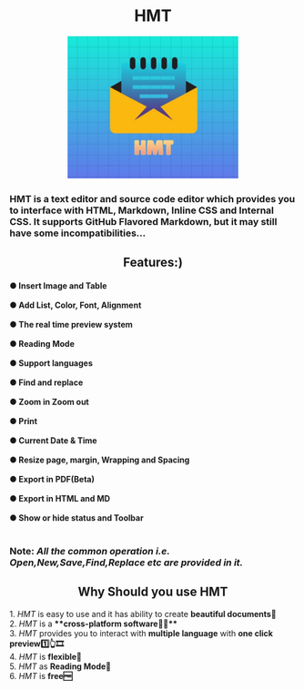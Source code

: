<h1 align="center">HMT</h1>
<p align="center"><img width="300" height="250" src="Images/HMT.jpg" /></p>
<h3>HMT is a text editor and source code editor which provides you to interface with HTML, Markdown, Inline CSS and Internal CSS. It supports GitHub Flavored Markdown, but it may still have some incompatibilities...</h3>
<h2 align="center">Features:)</h2>
<h4>
●	Insert Image and Table</br></br>
●	Add List, Color, Font, Alignment</br></br>
●	The real time preview system</br></br>
●	Reading Mode</br></br>
●	Support languages</br></br>
●	Find and replace</br></br>
●	Zoom in Zoom out</br></br>
●	Print</br></br>
●	Current Date & Time</br></br>
●	Resize page, margin, Wrapping and Spacing</br></br>
●	Export in PDF(Beta)</br></br>
●	Export in HTML and MD</br></br>
●	Show or hide status and Toolbar</br></br>
</h4>
<h3>Note: <i>All the common operation i.e. Open,New,Save,Find,Replace etc are provided in it.</i></h3>
<h2 align="center">Why Should you use HMT</h2>
1.	<i>HMT</i> is easy to use and it has ability to create <strong>beautiful documents📄</strong></br>
2.	<i>HMT</i> is a <strong>**cross-platform software👨‍💻**</strong></br>
3.	<i>HMT</i> provides you to interact with <strong>multiple language</strong> with <strong>one click preview1️⃣👆🎞</strong></br>
4.	<i>HMT</i> is <strong>flexible🐍</strong></br>
5.	<i>HMT</i> as <strong>Reading Mode📖</strong></br>
6.	<i>HMT</i> is <strong>free🆓</strong></br>


